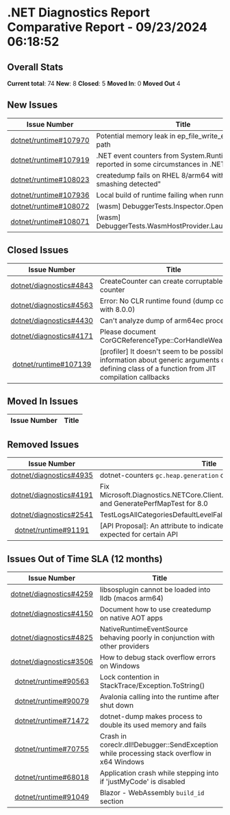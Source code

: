 # .NET Diagnostics Report Comparative Report - 09/23/2024 06:18:52

## Overall Stats

**Current total**: 74
**New**: 8
**Closed**: 5
**Moved In**: 0
**Moved Out** 4

## New Issues

| **Issue Number** | **Title** |
| :--------------: | --------- |
| [dotnet/runtime#107970](https://github.com/dotnet/runtime/issues/107970) | Potential memory leak in ep_file_write_event error path |
| [dotnet/runtime#107919](https://github.com/dotnet/runtime/issues/107919) | .NET event counters from System.Runtime are not reported in some circumstances in .NET 9 RC 1 |
| [dotnet/runtime#108023](https://github.com/dotnet/runtime/issues/108023) | createdump fails on RHEL 8/arm64 with "stack smashing detected" |
| [dotnet/runtime#107936](https://github.com/dotnet/runtime/issues/107936) | Local build of runtime failing when running CDac tool |
| [dotnet/runtime#108072](https://github.com/dotnet/runtime/issues/108072) | [wasm] DebuggerTests.Inspector.OpenSessionAsync |
| [dotnet/runtime#108071](https://github.com/dotnet/runtime/issues/108071) | [wasm] DebuggerTests.WasmHostProvider.LaunchHostAsync |

## Closed Issues

| **Issue Number** | **Title** |
| :--------------: | --------- |
| [dotnet/diagnostics#4843](https://github.com/dotnet/diagnostics/issues/4843) | CreateCounter can create corruptable counter |
| [dotnet/diagnostics#4563](https://github.com/dotnet/diagnostics/issues/4563) | Error: No CLR runtime found (dump collected with 8.0.0) |
| [dotnet/diagnostics#4430](https://github.com/dotnet/diagnostics/issues/4430) | Can't analyze dump of arm64ec process |
| [dotnet/diagnostics#4171](https://github.com/dotnet/diagnostics/issues/4171) | Please document CorGCReferenceType::CorHandleWeakWinRT |
| [dotnet/runtime#107139](https://github.com/dotnet/runtime/issues/107139) | [profiler] It doesn't seem to be possible to get information about generic arguments of the defining class of a function from JIT compilation callbacks |

## Moved In Issues

| **Issue Number** | **Title** |
| :--------------: | --------- |

## Removed Issues

| **Issue Number** | **Title** |
| :--------------: | --------- |
| [dotnet/diagnostics#4935](https://github.com/dotnet/diagnostics/issues/4935) | dotnet-counters `gc.heap.generation` output |
| [dotnet/diagnostics#4191](https://github.com/dotnet/diagnostics/issues/4191) | Fix Microsoft.Diagnostics.NETCore.Client.PerMapTests.GenerateAllTest and GeneratePerfMapTest for 8.0 |
| [dotnet/diagnostics#2541](https://github.com/dotnet/diagnostics/issues/2541) | TestLogsAllCategoriesDefaultLevelFallback fails frequently |
| [dotnet/runtime#91191](https://github.com/dotnet/runtime/issues/91191) | [API Proposal]: An attribute to indicate boxed value type is not expected for certain API |

## Issues Out of Time SLA (12 months)

| **Issue Number** | **Title** |
| :--------------: | --------- |
| [dotnet/diagnostics#4259](https://github.com/dotnet/diagnostics/issues/4259) | libsosplugin cannot be loaded into lldb (macos arm64) |
| [dotnet/diagnostics#4150](https://github.com/dotnet/diagnostics/issues/4150) | Document how to use createdump on native AOT apps |
| [dotnet/diagnostics#4825](https://github.com/dotnet/diagnostics/issues/4825) | NativeRuntimeEventSource behaving poorly in conjunction with other providers |
| [dotnet/diagnostics#3506](https://github.com/dotnet/diagnostics/issues/3506) | How to debug stack overflow errors on Windows |
| [dotnet/runtime#90563](https://github.com/dotnet/runtime/issues/90563) | Lock contention in StackTrace/Exception.ToString() |
| [dotnet/runtime#90079](https://github.com/dotnet/runtime/issues/90079) | Avalonia calling into the runtime after shut down |
| [dotnet/runtime#71472](https://github.com/dotnet/runtime/issues/71472) | dotnet-dump makes process to double its used memory and fails |
| [dotnet/runtime#70755](https://github.com/dotnet/runtime/issues/70755) | Crash in coreclr.dll!Debugger::SendException while processing stack overflow in x64 Windows |
| [dotnet/runtime#68018](https://github.com/dotnet/runtime/issues/68018) | Application crash while stepping into if 'justMyCode' is disabled |
| [dotnet/runtime#91049](https://github.com/dotnet/runtime/issues/91049) | Blazor - WebAssembly `build_id` section |

